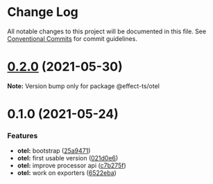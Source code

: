 # Change Log

All notable changes to this project will be documented in this file.
See [Conventional Commits](https://conventionalcommits.org) for commit guidelines.

# [0.2.0](https://github.com/Effect-TS/otel/compare/@effect-ts/otel@0.1.0...@effect-ts/otel@0.2.0) (2021-05-30)

**Note:** Version bump only for package @effect-ts/otel





# 0.1.0 (2021-05-24)


### Features

* **otel:** bootstrap ([25a9471](https://github.com/Effect-TS/otel/commit/25a947104563917279c038077060ff924f772fb1))
* **otel:** first usable version ([021d0e6](https://github.com/Effect-TS/otel/commit/021d0e66f8ba4173e1f42057ed2b306c68854982))
* **otel:** improve processor api ([c7b275f](https://github.com/Effect-TS/otel/commit/c7b275f0f000ca60c374ed1046d286a9ed8e6a21))
* **otel:** work on exporters ([6522eba](https://github.com/Effect-TS/otel/commit/6522eba66e71035b53aa96404977f89ff0210028))
